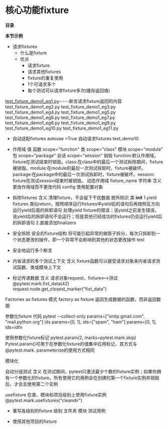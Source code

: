 # 核心功能fixture

**目录**

**本节示例**

- 请求fixtures
    - 什么是fixture
	- 优点
      - 请求fixture
      - 请求其他fixtures
      - fixture的重复使用
      - 1个可请求多个
      - 每个测试可以请求fixture多次(缓存返回值)



[test_fixture_demo1_eg1.py](../../code/fixture/test_fixture_demo1_eg1.py)-----断言请求fixture返回的内容
test_fixture_demo1_eg2.py
test_fixture_demo1_eg3.py
test_fixture_demo1_eg4.py
test_fixture_demo1_eg5.py
test_fixture_demo1_eg6.py
test_fixture_demo1_eg7.py
test_fixture_demo1_eg8.py
test_fixture_demo1_eg9.py
test_fixture_demo1_eg10.py
test_fixture_demo1_eg11.py

- 自动适配fixtures
	​autouse =True
		自动请求fixtures
			test_demo10

- 作用域
	值
		函数
			scope="function"
		类
			scope="class"
		模块
			scope="module"
		包
			scope="package"
		会话
			scope="session"
	销毁
		function​​:默认作用域，​​fixture​​在测试结束时销毁。
​​class​​:在​class​中的最后一个测试拆除期间，​​fixture​​被销毁。
​​module​​:在​module​的最后一次测试拆卸时，​​fixture​​被破坏。
​​package​​:在​package​中的最后一次测试拆卸时，​​fixture​​被破坏。
​​session​​:​fixture​在测试session结束时被销毁。
	动态作用域
		fixture_name
			字符串
		含义
			更改作用域而不更改代码
		config
			使用配置对象

- 拆除fixtures
	含义
		清理fixture，不会留下干扰数据
			题外知识
				类
					__init__
	1.yield fixtures
		类似return，按照顺序运行fixtures中yield前的语句后再按照反方向运行yield后面的拆卸语句
		处理yield fixture的错误：该yield之前发生错误，该yield后的拆卸语句不会运行；但是其他已经成功的fixtures仍会运行yield后的拆卸语句
	2.直接添加finalizers

- 安全拆除
	安全的fixture结构
		将可能引起异常的做原子拆分，每次只拆卸到一个状态更改的操作，即一个异常不会影响到其他的状态更改操作
			test

- 安全地运行多个断言

 - 内省请求的多个测试上下文
	含义
		fixture​​函数可以接受请求对象来内省请求测试函数、类或模块上下文

- 标记传递数据
	含义
		请求对象request，fixture<-->测试
	@pytest.mark.fixt_data(42)
request.node.get_closest_marker("fixt_data")

Factories as fixtures
	模式
		factory as fixture
			返回生成数据的函数，而非返回数据

 参数化fixture
	代码
	pytest --collect-only
	params=["smtp.gmail.com", "mail.python.org"]
	ids
		params=[0, 1], ids=["spam", "ham"]
		params=[0, 1], ids=idfn

使用参数化fixture标记
	pytest.param(2, marks=pytest.mark.skip)
	Pytest.param()​​可用于在参数化​​fixture​​的值集中应用标记，其方式与​​@pytest.mark. parameterize​​的使用方式相同

模块化

自动分组测试
	含义
		在测试期间，pytest只激活最少个数的fixture实例；如果你拥有一个参数化的fixture，所有使用它的用例会在创建的第一个fixture实例并销毁后，才会去使用第二个实例

usefixture
	在类、模块和项目级别上使用fixture实例
	@pytest.mark.usefixtures("cleandir")

- 重写各级别的fixture
	级别
		文件夹
		模块
		测试用例

- 使用其他项目的fixture

